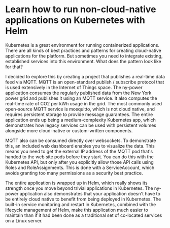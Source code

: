 # Learn how to run non-cloud-native applications on Kubernetes with Helm

Kubernetes is a great environment for running containerized
applications. There are all kinds of best practices and patterns for
creating cloud-native applications for the platform. But sometimes
you need to integrate existing, established services into this
environment. What does the pattern look like for that?

I decided to explore this by creating a project that publishes a real-time data feed via MQTT. MQTT is an open-standard publish / subscribe
protocol that is used extensively in the Internet of Things space. The
ny-power application consumes the regularly published data from the
New York power grid and publishes it using an MQTT service. It also computes the real-time rate of CO2 per kWh usage in the grid. The most commonly used
open-source MQTT service is mosquitto, which is not cloud native, and
requires persistent storage to provide message guarantees. The entire
application ends up being a medium-complexity Kubernetes app, which
demonstrates how legacy services can be used with persistent volumes
alongside more cloud-native or custom-written components.

MQTT also can be consumed directly over websockets. To demonstrate this, an included web dashboard enables you to visualize the data. This means you need to get the external IP address of the MQTT pod that's handed to the
web site pods before they start. You can do this with the
Kubernetes API, but only after you explicitly allow those API calls
using Roles and RoleAssignments. This is done with a ServiceAccount, which avoids  granting too many permissions as a security best practice.

The entire application is wrapped up in Helm, which really shows its
strength once you move beyond trivial applications in Kubernetes. The
ny-power application also demonstrates that your application doesn't
have to be entirely cloud native to benefit from being deployed in
Kubernetes. The built-in service monitoring and restart in Kubernetes,
combined with the lifecycle management of Helm, make this application much
easier to maintain than if it had been done as a traditional set of
co-located services on a Linux server.
